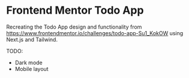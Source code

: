 # Frontend Mentor Todo App

Recreating the Todo App design and functionality from https://www.frontendmentor.io/challenges/todo-app-Su1_KokOW using Next.js and Tailwind.

TODO:

- Dark mode
- Mobile layout
